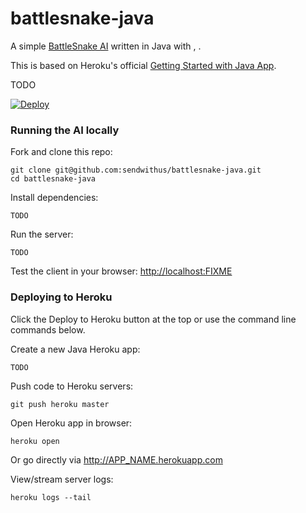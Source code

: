 # battlesnake-java

A simple [BattleSnake AI](http://battlesnake.io) written in Java with [](), .

This is based on Heroku's official [Getting Started with Java App](https://github.com/heroku/java-getting-started).

TODO

[![Deploy](https://www.herokucdn.com/deploy/button.png)](https://heroku.com/deploy)


### Running the AI locally

Fork and clone this repo:

```
git clone git@github.com:sendwithus/battlesnake-java.git
cd battlesnake-java
```

Install dependencies:

```
TODO
```

Run the server:

```
TODO
```

Test the client in your browser: [http://localhost:FIXME](http://localhost:FIXME)


### Deploying to Heroku

Click the Deploy to Heroku button at the top or use the command line commands below.

Create a new Java Heroku app:

```
TODO
```

Push code to Heroku servers:
```
git push heroku master
```

Open Heroku app in browser:
```
heroku open
```

Or go directly via http://APP_NAME.herokuapp.com

View/stream server logs:
```
heroku logs --tail
```
